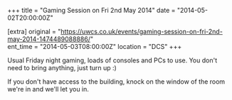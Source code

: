 +++
title = "Gaming Session on Fri 2nd May 2014"
date = "2014-05-02T20:00:00Z"

[extra]
original = "https://uwcs.co.uk/events/gaming-session-on-fri-2nd-may-2014-1474489088886/"    
ent_time = "2014-05-03T08:00:00Z"
location = "DCS"
+++

Usual Friday night gaming, loads of consoles and PCs to use. You don't need to bring anything, just turn up :)

If you don't have access to the building, knock on the window of the room we're in and we'll let you in.

